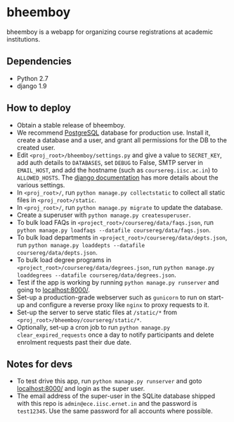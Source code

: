 bheemboy
========

bheemboy is a webapp for organizing course registrations at academic institutions.

Dependencies
------------

- Python 2.7
- django 1.9

How to deploy
-------------

- Obtain a stable release of bheemboy.
- We recommend [PostgreSQL](http://www.postgresql.org/) database for production use.
Install it, create a database and a user, and grant all permissions for the DB to the created user.
- Edit `<proj_root>/bheemboy/settings.py` and give a value to `SECRET_KEY`, add auth details to `DATABASES`, set `DEBUG` to False, SMTP server in `EMAIL_HOST`, and add the hostname (such as `coursereg.iisc.ac.in`) to `ALLOWED_HOSTS`. The [django documentation](https://docs.djangoproject.com/en/1.9/ref/settings/) has more details about the various settings.
- In `<proj_root>/`, run `python manage.py collectstatic` to collect all static files in `<proj_root>/static`.
- In `<proj_root>/`, run `python manage.py migrate` to update the database.
- Create a superuser with `python manage.py createsuperuser`.
- To bulk load FAQs in `<project_root>/coursereg/data/faqs.json`, run `python manage.py loadfaqs --datafile coursereg/data/faqs.json`.
- To bulk load departments in `<project_root>/coursereg/data/depts.json`, run `python manage.py loaddepts --datafile coursereg/data/depts.json`.
- To bulk load degree programs in `<project_root>/coursereg/data/degrees.json`, run `python manage.py loaddegrees --datafile coursereg/data/degrees.json`.
- Test if the app is working by running `python manage.py runserver` and going to [localhost:8000/](http://localhost:8000/).
- Set-up a production-grade webserver such as `gunicorn` to run on start-up and configure a reverse proxy like `nginx` to proxy requests to it.
- Set-up the server to serve static files at `/static/*` from `<proj_root>/bheemboy/coursereg/static/*`.
- Optionally, set-up a cron job to run `python manage.py clear_expired_requests` once a day to notify participants and delete enrolment requests past their due date.

Notes for devs
--------------

- To test drive this app, run `python manage.py runserver` and goto
[localhost:8000/](http://localhost:8000/) and login as the super user.
- The email address of the super-user in the SQLite database shipped with this
repo is `admin@ece.iisc.ernet.in` and the password is `test12345`. Use the same
password for all accounts where possible.
